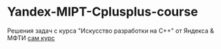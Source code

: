 # Yandex-MIPT-Cplusplus-course
Решения задач с курса "Искусство разработки на C++" от Яндекса &amp; МФТИ [сам курс](https://www.coursera.org/specializations/c-plus-plus-modern-development)
